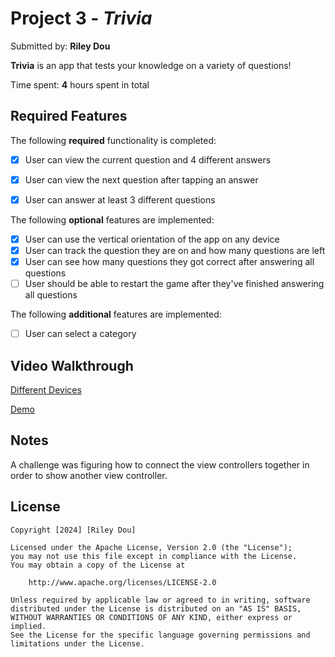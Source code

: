 # Project 3 - *Trivia*

Submitted by: **Riley Dou**

**Trivia** is an app that tests your knowledge on a variety of questions!

Time spent: **4** hours spent in total

## Required Features

The following **required** functionality is completed:

- [x] User can view the current question and 4 different answers
- [x] User can view the next question after tapping an answer
- [x] User can answer at least 3 different questions


The following **optional** features are implemented:

- [x] User can use the vertical orientation of the app on any device
- [x] User can track the question they are on and how many questions are left
- [x] User can see how many questions they got correct after answering all questions
- [ ] User should be able to restart the game after they've finished answering all questions

The following **additional** features are implemented:

- [ ] User can select a category

## Video Walkthrough

[Different Devices](https://imgur.com/a/cWizf6F)

[Demo](https://imgur.com/a/X6kpp2H)

## Notes

A challenge was figuring how to connect the view controllers together in order to show another view controller.

## License

    Copyright [2024] [Riley Dou]

    Licensed under the Apache License, Version 2.0 (the "License");
    you may not use this file except in compliance with the License.
    You may obtain a copy of the License at

        http://www.apache.org/licenses/LICENSE-2.0

    Unless required by applicable law or agreed to in writing, software
    distributed under the License is distributed on an "AS IS" BASIS,
    WITHOUT WARRANTIES OR CONDITIONS OF ANY KIND, either express or implied.
    See the License for the specific language governing permissions and
    limitations under the License.
